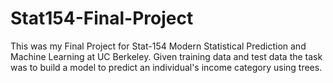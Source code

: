 # Stat154-Final-Project

This was my Final Project for Stat-154 Modern Statistical Prediction and Machine Learning at UC Berkeley. Given training data and test data the task was to build a model to predict an individual's income category using trees.

